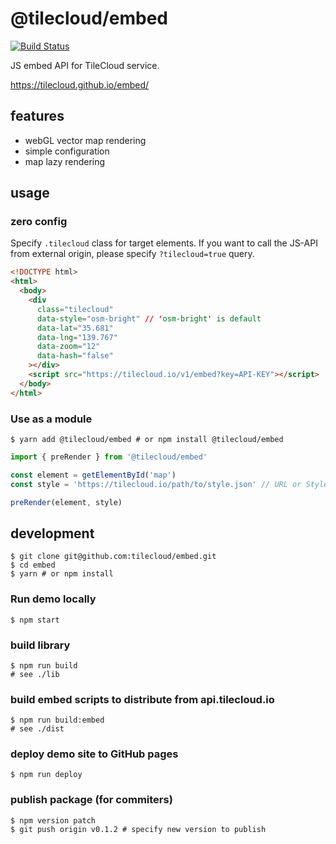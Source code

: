# @tilecloud/embed

[![Build Status](https://travis-ci.org/tilecloud/embed.svg?branch=master)](https://travis-ci.org/tilecloud/embed)

JS embed API for TileCloud service.

https://tilecloud.github.io/embed/

## features

- webGL vector map rendering
- simple configuration
- map lazy rendering

## usage

### zero config

Specify `.tilecloud` class for target elements. If you want to call the JS-API from external origin, please specify `?tilecloud=true` query.

```html
<!DOCTYPE html>
<html>
  <body>
    <div
      class="tilecloud"
      data-style="osm-bright" // 'osm-bright' is default
      data-lat="35.681"
      data-lng="139.767"
      data-zoom="12"
      data-hash="false"
    ></div>
    <script src="https://tilecloud.io/v1/embed?key=API-KEY"></script>
  </body>
</html>
```

### Use as a module

```shell
$ yarn add @tilecloud/embed # or npm install @tilecloud/embed
```

```javascript
import { preRender } from '@tilecloud/embed'

const element = getElementById('map')
const style = 'https://tilecloud.io/path/to/style.json' // URL or Style object

preRender(element, style)
```

## development

```shell
$ git clone git@github.com:tilecloud/embed.git
$ cd embed
$ yarn # or npm install
```

### Run demo locally

```shell
$ npm start
```

### build library

```shell
$ npm run build
# see ./lib
```

### build embed scripts to distribute from api.tilecloud.io

```shell
$ npm run build:embed
# see ./dist
```

### deploy demo site to GitHub pages

```shell
$ npm run deploy
```

### publish package (for commiters)

```shell
$ npm version patch
$ git push origin v0.1.2 # specify new version to publish
```
